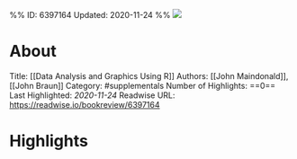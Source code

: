 %%
ID: 6397164
Updated: 2020-11-24
%%
![](https://m.media-amazon.com/images/I/41lDGn-0K4L._SY500.jpg)

# About
Title: [[Data Analysis and Graphics Using R]]
Authors: [[John Maindonald]], [[John Braun]]
Category: #supplementals
Number of Highlights: ==0==
Last Highlighted: *2020-11-24*
Readwise URL: https://readwise.io/bookreview/6397164

# Highlights 